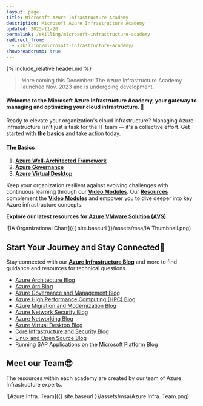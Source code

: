 ```yaml
---
layout: page
title: Microsoft Azure Infrastructure Academy
description: Microsoft Azure Infrastructure Academy
updated: 2023-11-20
permalink: /skilling/microsoft-infrastructure-academy
redirect_from:
  - /skilling/microsoft-infrastructure-academy/
showbreadcrumb: true
---
```

{% include_relative header.md %}

> More coming this December! The Azure Infrastructure Academy launched Nov. 2023 and is undergoing development.

#### Welcome to the Microsoft Azure Infrastructure Academy, your gateway to managing and optimizing your cloud infrastructure. 📎

Ready to elevate your organization's cloud infrastructure? Managing Azure infrastructure isn't just a task for the IT team — it's a collective effort. Get started with **the basics** and take action today.

#### The Basics
1. **[Azure Well-Architected Framework](/PartnerResources/skilling/microsoft-infrastructure-academy/resources/azure-waf)**
2. **[Azure Governance](/PartnerResources/skilling/microsoft-infrastructure-academy/resources/azure-governance)**
3. **[Azure Virtual Desktop](/PartnerResources/skilling/microsoft-infrastructure-academy/resources/azure-virtual-desktop)**

Keep your organization resilient against evolving challenges with continuous learning through our **[Video Modules](/PartnerResources/skilling/microsoft-infrastructure-academy/modules)**. Our **[Resources](/PartnerResources/skilling/microsoft-infrastructure-academy/resources)** complement the **[Video Modules](/PartnerResources/skilling/microsoft-infrastructure-academy/modules)** and empower you to dive deeper into key Azure infrastructure concepts.

**Explore our latest resources for [Azure VMware Solution (AVS)](/PartnerResources/skilling/microsoft-infrastructure-academy/resources/avs-resources).**


![IA Organizational Chart]({{ site.baseurl }}/assets/msa/IA Thumbnail.png)


## Start Your Journey and Stay Connected🔗
 
 Stay connected with our **[Azure Infrastructure Blog](https://techcommunity.microsoft.com/t5/azure-infrastructure-blog/bg-p/AzureInfrastructureBlog)** and more to find guidance and resources for technical questions.

* [Azure Architecture Blog](https://techcommunity.microsoft.com/t5/azure-architecture-blog/bg-p/AzureArchitectureBlog)
* [Azure Arc Blog](https://techcommunity.microsoft.com/t5/azure-arc-blog/bg-p/AzureArcBlog)
* [Azure Governance and Management Blog](https://techcommunity.microsoft.com/t5/azure-governance-and-management/bg-p/AzureGovernanceandManagementBlog)
* [Azure High Performance Computing (HPC) Blog](https://techcommunity.microsoft.com/t5/azure-high-performance-computing/bg-p/AzureHighPerformanceComputingBlog)
* [Azure Migration and Modernization Blog](https://techcommunity.microsoft.com/t5/azure-migration-and/bg-p/AzureMigrationBlog)
* [Azure Network Security Blog](https://techcommunity.microsoft.com/t5/azure-network-security-blog/bg-p/AzureNetworkSecurityBlog)
* [Azure Networking Blog](https://techcommunity.microsoft.com/t5/azure-networking-blog/bg-p/AzureNetworkingBlog)
* [Azure Virtual Desktop Blog](https://techcommunity.microsoft.com/t5/azure-virtual-desktop-blog/bg-p/AzureVirtualDesktopBlog)
* [Core Infrastructure and Security Blog](https://techcommunity.microsoft.com/t5/core-infrastructure-and-security/bg-p/CoreInfrastructureandSecurityBlog)
* [Linux and Open Source Blog](https://techcommunity.microsoft.com/t5/linux-and-open-source-blog/bg-p/LinuxandOpenSourceBlog)
* [Running SAP Applications on the Microsoft Platform Blog](https://techcommunity.microsoft.com/t5/running-sap-applications-on-the/bg-p/SAPApplications)

## Meet our Team😎

The resources within each academy are created by our team of Azure Infrastructure experts.

![Azure Infra. Team]({{ site.baseurl }}/assets/msa/Azure Infra. Team.png)